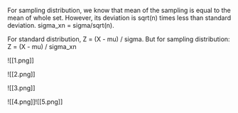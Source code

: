 For sampling distribution, we know that mean of the sampling is equal to the mean of whole set. However, its deviation is sqrt(n) times less than standard deviation. sigma_xn = sigma/sqrt(n). 

For standard distribution, Z = (X - mu) / sigma. 
But for sampling distribution: Z = (X - mu) / sigma_xn

![[1.png]]

![[2.png]]

![[3.png]]

![[4.png]]![[5.png]]